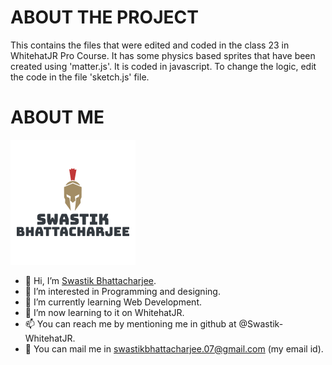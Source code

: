 # ABOUT THE PROJECT
This contains the files that were edited and coded in the class 23 in WhitehatJR Pro Course. It has some physics based sprites that have been created using 'matter.js'. It is coded in javascript. To change the logic, edit the code in the file 'sketch.js' file.


# ABOUT ME

![My Image](swastik.png)

- 👋 Hi, I’m [Swastik Bhattacharjee](https://github.com/Swastik-WhitehatJR).
- 👀 I’m interested in Programming and designing.
- 🌱 I’m currently learning Web Development.
- 💞️ I’m now learning to it on WhitehatJR.
- 📫 You can reach me by mentioning me in github at @Swastik-WhitehatJR.
- 💌 You can mail me in swastikbhattacharjee.07@gmail.com (my email id).
